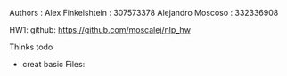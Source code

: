 Authors :       Alex Finkelshtein : 307573378
                Alejandro Moscoso : 332336908

HW1:            github:  https://github.com/moscalej/nlp_hw

Thinks todo
 - creat basic
Files:
